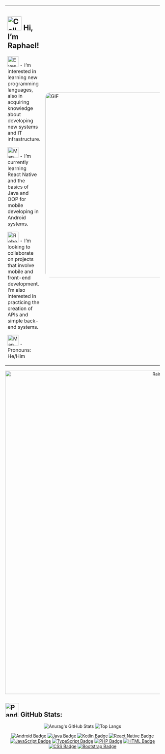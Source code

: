 <table>
  <tr>
    <td>
      <h2><img src="https://raw.githubusercontent.com/Tarikul-Islam-Anik/Animated-Fluent-Emojis/master/Emojis/Hand%20gestures/Call%20Me%20Hand%20Medium%20Skin%20Tone.png" alt="Call Me Hand Medium Skin Tone" width="45" height="45" /> Hi, I’m Raphael! </h2>
      <p><img src="https://raw.githubusercontent.com/Tarikul-Islam-Anik/Animated-Fluent-Emojis/master/Emojis/Hand%20gestures/Eyes.png" alt="Eyes" width="35" height="35" /> - I’m interested in learning new programming languages, also in acquiring knowledge about developing new systems and IT infrastructure.</p>
      <p><img src="https://raw.githubusercontent.com/Tarikul-Islam-Anik/Animated-Fluent-Emojis/master/Emojis/People%20with%20professions/Man%20Technologist%20Medium%20Skin%20Tone.png" alt="Man Technologist Medium Skin Tone" width="35" height="35" /> - I’m currently learning React Native and the basics of Java and OOP for mobile developing in Android systems.</p>
      <p><img src="https://raw.githubusercontent.com/Tarikul-Islam-Anik/Animated-Fluent-Emojis/master/Emojis/Smilies/Robot.png" alt="Robot" width="35" height="35" /> - I’m looking to collaborate on projects that involve mobile and front-end development. I’m also interested in practicing the creation of APIs and simple back-end systems.</p>
      <p><img src="https://raw.githubusercontent.com/Tarikul-Islam-Anik/Animated-Fluent-Emojis/master/Emojis/People%20with%20activities/Man%20Raising%20Hand%20Medium%20Skin%20Tone.png" alt="Man Raising Hand Medium Skin Tone" width="35" height="35" /> - Pronouns: He/Him</p>
    </td>
    <td>
      <img src="https://user-images.githubusercontent.com/74038190/216656986-e4424d73-56dd-4e0d-96ac-66f9f2c3be42.gif" alt="GIF" style="width: 600px; height: auto; border-radius: 15px;">
    </td>
  </tr>
</table>

<div align="center">
  <img src="https://user-images.githubusercontent.com/74038190/212284115-f47cd8ff-2ffb-4b04-b5bf-4d1c14c0247f.gif" alt="Rainbow divider" style="width: 1050px;">
</div>

<h2><img src="https://raw.githubusercontent.com/Tarikul-Islam-Anik/Animated-Fluent-Emojis/master/Emojis/Animals/Panda.png" alt="Panda" width="45" height="45" /> GitHub Stats: </h2>

<div align="center">
  <img src="https://github-readme-stats.vercel.app/api?username=igsem123&show_icons=true&theme=jolly" alt="Anurag's GitHub Stats" />
  <img src="https://github-readme-stats.vercel.app/api/top-langs/?username=igsem123&layout=donut&theme=jolly" alt="Top Langs" />
  
  <a href="#"><img src="https://img.shields.io/badge/Android-3DDC84?logo=android&logoColor=white" alt="Android Badge" /></a>
  <a href="#"><img src="https://img.shields.io/badge/Java-%23ED8B00.svg?logo=openjdk&logoColor=white" alt="Java Badge" /></a>
  <a href="#"><img src="https://img.shields.io/badge/Kotlin-%237F52FF.svg?logo=kotlin&logoColor=white" alt="Kotlin Badge" /></a>
  <a href="#"><img src="https://img.shields.io/badge/React_Native-%2320232a.svg?logo=react&logoColor=%2361DAFB" alt="React Native Badge" /></a>
  <a href="#"><img src="https://img.shields.io/badge/JavaScript-F7DF1E?logo=javascript&logoColor=000" alt="JavaScript Badge" /></a>
  <a href="#"><img src="https://img.shields.io/badge/TypeScript-3178C6?logo=typescript&logoColor=fff" alt="TypeScript Badge" /></a>
  <a href="#"><img src="https://img.shields.io/badge/php-%23777BB4.svg?&logo=php&logoColor=white" alt="PHP Badge" /></a>
  <a href="#"><img src="https://img.shields.io/badge/HTML-%23E34F26.svg?logo=html5&logoColor=white" alt="HTML Badge" /></a>
  <a href="#"><img src="https://img.shields.io/badge/CSS-1572B6?logo=css3&logoColor=fff" alt="CSS Badge" /></a>
  <a href="#"><img src="https://img.shields.io/badge/Bootstrap-7952B3?logo=bootstrap&logoColor=fff" alt="Bootstrap Badge" /></a>
</div>

